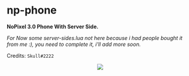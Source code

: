 # np-phone

**NoPixel 3.0 Phone With Server Side.**

*For Now some server-sides.lua not here because i had people bought it from me :), you need to complete it,*
*i'll add more soon.*

Credits: `Skull#2222`
<p align="center">
  <img alig src="https://cdn.discordapp.com/attachments/867765638746996756/879582594004566087/163642912_2563321800643800_1503624065669069625_n.jpg"/>
</p>

